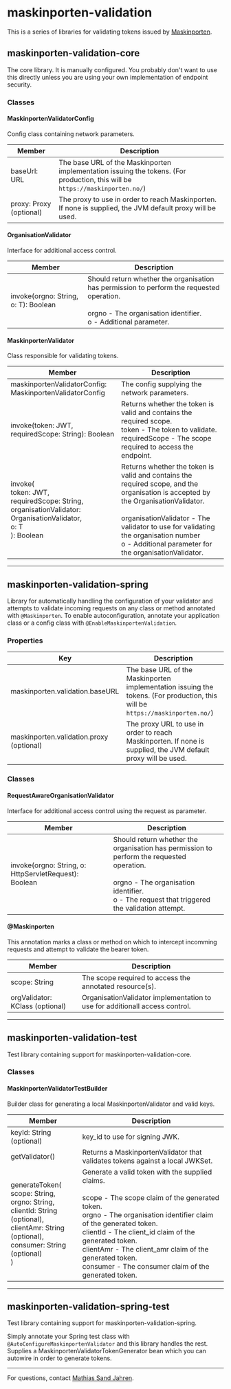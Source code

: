 # maskinporten-validation
This is a series of libraries for validating tokens issued by [Maskinporten](https://docs.digdir.no/maskinporten_index.html).

## maskinporten-validation-core
The core library. It is manually configured. You probably don't want to use this directly unless you are using your own implementation of endpoint security.

### Classes

#### MaskinportenValidatorConfig
Config class containing network parameters.

Member | Description
---|---
baseUrl: URL | The base URL of the Maskinporten implementation issuing the tokens. (For production, this will be `https://maskinporten.no/`)
proxy: Proxy (optional) | The proxy to use in order to reach Maskinporten. If none is supplied, the JVM default proxy will be used.

#### OrganisationValidator
Interface for additional access control.

Member | Description
---|---
invoke(orgno: String, o: T): Boolean | Should return whether the organisation has permission to perform the requested operation. <br><br> orgno - The organisation identifier. <br> o - Additional parameter.

#### MaskinportenValidator
Class responsible for validating tokens.

Member | Description
---|---
maskinportenValidatorConfig: MaskinportenValidatorConfig | The config supplying the network parameters.
invoke(token: JWT, requiredScope: String): Boolean | Returns whether the token is valid and contains the required scope. <br> token - The token to validate. <br> requiredScope - The scope required to access the endpoint.
invoke( <br> token: JWT, <br> requiredScope: String, <br> organisationValidator: OrganisationValidator<T>, <br> o: T <br> ): Boolean | Returns whether the token is valid and contains the required scope, and the organisation is accepted by the OrganisationValidator. <br><br> organisationValidator - The validator to use for validating the organisation number <br> o - Additional parameter for the organisationValidator.

---

## maskinporten-validation-spring
Library for automatically handling the configuration of your validator and attempts to validate incoming requests on any class or method annotated with `@Maskinporten`. To enable autoconfiguration, annotate your application class or a config class with `@EnableMaskinportenValidation`.

### Properties
Key | Description
---|---
maskinporten.validation.baseURL | The base URL of the Maskinporten implementation issuing the tokens. (For production, this will be `https://maskinporten.no/`)
maskinporten.validation.proxy (optional) | The proxy URL to use in order to reach Maskinporten. If none is supplied, the JVM default proxy will be used.

### Classes

#### RequestAwareOrganisationValidator
Interface for additional access control using the request as parameter.

Member | Description
---|---
invoke(orgno: String, o: HttpServletRequest): Boolean | Should return whether the organisation has permission to perform the requested operation. <br><br> orgno - The organisation identifier. <br> o - The request that triggered the validation attempt.

#### @Maskinporten
This annotation marks a class or method on which to intercept incomming requests and attempt to validate the bearer token.

Member | Description
---|---
scope: String | The scope required to access the annotated resource(s).
orgValidator: KClass<out RequestAwareOrganisationValidator> (optional) | OrganisationValidator implementation to use for additionall access control.

---

## maskinporten-validation-test
Test library containing support for maskinporten-validation-core.

### Classes

#### MaskinportenValidatorTestBuilder
Builder class for generating a local MaskinportenValidator and valid keys.

Member | Description
---|---
keyId: String (optional) | key_id to use for signing JWK.
getValidator() | Returns a MaskinportenValidator that validates tokens against a local JWKSet.
generateToken( <br> scope: String, <br> orgno: String, <br> clientId: String (optional), <br> clientAmr: String (optional), <br> consumer: String (optional) <br> ) | Generate a valid token with the supplied claims. <br><br> scope - The scope claim of the generated token. <br> orgno - The organisation identifier claim of the generated token. <br> clientId - The client_id claim of the generated token. <br> clientAmr - The client_amr claim of the generated token. <br> consumer - The consumer claim of the generated token.

---

## maskinporten-validation-spring-test
Test library containing support for maskinporten-validation-spring.

Simply annotate your Spring test class with `@AutoConfigureMaskinportenValidator` and this library handles the rest. Supplies a MaskinportenValidatorTokenGenerator bean which you can autowire in order to generate tokens.

---

For questions, contact [Mathias Sand Jahren](https://teamkatalog.nais.adeo.no/resource/J156788?source=slackprofile).
